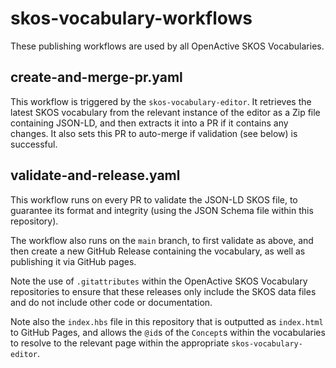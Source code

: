 # skos-vocabulary-workflows
These publishing workflows are used by all OpenActive SKOS Vocabularies.

## create-and-merge-pr.yaml

This workflow is triggered by the `skos-vocabulary-editor`. It retrieves the latest SKOS vocabulary from the relevant instance of the editor as a Zip file containing JSON-LD, and then extracts it into a PR if it contains any changes. It also sets this PR to auto-merge if validation (see below) is successful.

## validate-and-release.yaml

This workflow runs on every PR to validate the JSON-LD SKOS file, to guarantee its format and integrity (using the JSON Schema file within this repository).

The workflow also runs on the `main` branch, to first validate as above, and then create a new GitHub Release containing the vocabulary, as well as publishing it via GitHub pages.

Note the use of `.gitattributes` within the OpenActive SKOS Vocabulary repositories to ensure that these releases only include the SKOS data files and do not include other code or documentation.

Note also the `index.hbs` file in this repository that is outputted as `index.html` to GitHub Pages, and allows the `@id`s of the `Concept`s within the vocabularies to resolve to the relevant page within the appropriate `skos-vocabulary-editor`.